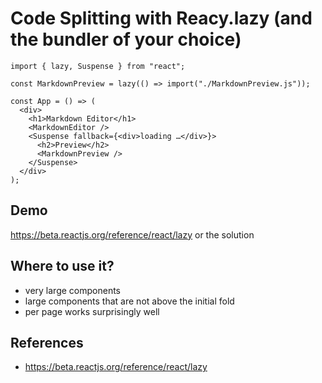 # Code Splitting with Reacy.lazy (and the bundler of your choice)

```tsx
import { lazy, Suspense } from "react";

const MarkdownPreview = lazy(() => import("./MarkdownPreview.js"));

const App = () => (
  <div>
    <h1>Markdown Editor</h1>
    <MarkdownEditor />
    <Suspense fallback={<div>loading …</div>}>
      <h2>Preview</h2>
      <MarkdownPreview />
    </Suspense>
  </div>
);
```

## Demo

https://beta.reactjs.org/reference/react/lazy
or the solution

## Where to use it?

- very large components
- large components that are not above the initial fold
- per page works surprisingly well

## References

- https://beta.reactjs.org/reference/react/lazy

